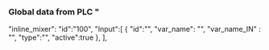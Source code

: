 ### Global data from PLC "


"inline_mixer":
        "id":"100",
        "Input":[
            { "id":"",
            "var_name": "",
            "var_name_IN" : "",
            "type":"",
            "active":true
            },
        ],

